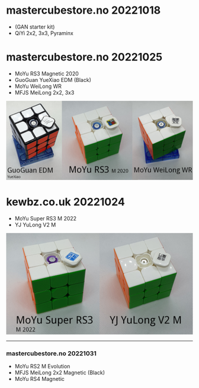 
# mastercubestore.no 20221018

- (GAN starter kit)
- QiYi 2x2, 3x3, Pyraminx


# mastercubestore.no 20221025

- MoYu RS3 Magnetic 2020
- GuoGuan YueXiao EDM (Black)
- MoYu WeiLong WR
- MFJS MeiLong 2x2, 3x3

![line](/images/Cubing/my-cubes/mastercubestore-20221025.png)


# kewbz.co.uk 20221024

- MoYu Super RS3 M 2022
- YJ YuLong V2 M

![line](/images/Cubing/my-cubes/kewbz-20221024.png)



---

### mastercubestore.no 20221031

- MoYu RS2 M Evolution
- MFJS MeiLong 2x2 Magnetic (Black)
- MoYu RS4 Magnetic





